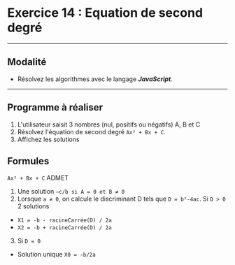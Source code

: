 # Exercice 14 : Equation de second degré

---

## Modalité

- Résolvez les algorithmes avec le langage ***JavaScript***.

---

## Programme à réaliser

1. L'utilisateur saisit 3 nombres (nul, positifs ou négatifs) A, B et C
2. Résolvez l'équation de second degré `Ax² + Bx + C`.
3. Affichez les solutions

## Formules

`Ax² + Bx + C` ADMET 

1. Une solution `–c/b si A = 0 et B ≠ 0`
2. Lorsque `a ≠ 0`, on calcule le discriminant D tels que `D = b²-4ac`.
Si `D > 0` 2 solutions
- `X1 = -b - racineCarrée(D) / 2a`
- `X2 = -b + racineCarrée(D) / 2a`
3. Si `D = 0`
- Solution unique `X0 = -b/2a`
